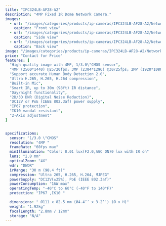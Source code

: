 ```yaml
---
title: "IPC324LB-AF28-A2"
description: "4MP Fixed IR Dome Network Camera."
images:
  - url: "/images/categories/products/ip-cameras/IPC324LB-AF28-A2/Network5 (1).png"
    caption: "Front view"
  - url: "/images/categories/products/ip-cameras/IPC324LB-AF28-A2/Network5 (3).png"
    caption: "Side view"
  - url: "/images/categories/products/ip-cameras/IPC324LB-AF28-A2/Network5 (2).png"
    caption: "Back view"
image: "/images/categories/products/ip-cameras/IPC324LB-AF28-A2/Network5 (1).png"
price: "Contact for Price"
features: [
  "High quality image with 4MP, 1/3.0\"CMOS sensor",
  "4MP (2560*1440) @25/20fps; 3MP (2304*1296) @30/25fps; 2MP (1920*1080) @30/25fps",
  "Support accurate Human Body Detection 2.0",
  "Ultra H.265, H.265, H.264 compression",
  "Built-in Mic",
  "Smart IR, up to 30m (98ft) IR distance",
  "Day/night functionality",
  "2D/3D DNR (Digital Noise Reduction)",
  "DC12V or PoE (IEEE 802.3af) power supply",
  "IP67 protection",
  "IK10 vandal resistant",
  "2-Axis adjustment"
]


specifications:
  sensor: "1/3.0 \"CMOS"
  resolution: "4MP "
  frameRate: "60fps max"
  minIllumination: "Color: 0.01 lux(F2.0,AGC ON)0 lux with IR on"
  lens: "2.8 mm"
  opticalZoom: "4X"
  wdr: "DWDR"
  irRange: "30 m (98.4 ft)"
  compression: "Ultra 265, H.265, H.264, MJPEG"
  powerSupply: "DC12V(±25%), PoE (IEEE 802.3af)"
  powerConsumption: "16W max"
  operatingTemp: "-40°C to 60°C (-40°F to 140°F)"
  protection: "IP67 ,IK10 "

  dimensions: "	Ø111 x 82.5 mm (Ø4.4’’ x 3.2’’) (Ø x H)"
  weight: "1.92kg"
  focalLength: "2.8mm / 12mm"
  storage: "N/A"
---
```

